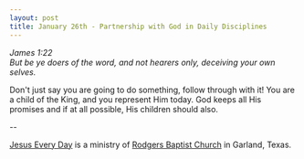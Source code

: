 ```yaml
---
layout: post
title: January 26th - Partnership with God in Daily Disciplines
---
```


_James 1:22  
But be ye doers of the word, and not hearers only, deceiving your
own selves._

Don't just say you are going to do something, follow through with
it! You are a child of the King, and you represent Him today. God
keeps all His promises and if at all possible, His children should
also.

 --

<a href=http://jesuseveryday.net>Jesus Every Day</a> is a ministry of <a href=http://rodgersbaptist.net>Rodgers Baptist Church</a> in Garland, Texas.
